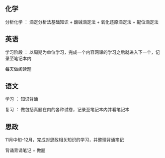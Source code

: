 ## 化学

分析化学 ： 滴定分析法基础知识 + 酸碱滴定法 + 氧化还原滴定法 + 配位滴定法

## 英语

学习阶段 ： 以周期为单位学习，完成一个内容网课的学习之后就进入下一个，记录至笔记本内

每天做阅读题

## 语文

学习 ： 知识背诵

复习 ： 做包括真题在内的各种试卷，记录至笔记本内并看笔记本

## 思政

11月中旬-12月，完成对思政相关知识的学习，并整理背诵笔记

背诵背诵笔记 + 做题
